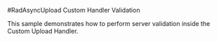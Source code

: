 #RadAsyncUpload Custom Handler Validation

This sample demonstrates how to perform server validation inside the Custom Upload Handler.
